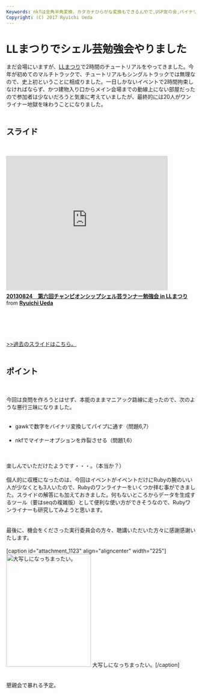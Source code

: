 ```yaml
---
Keywords: nkfは全角半角変換，カタカナひらがな変換もできるんやで,USP友の会,バイナリをパイプに流す,シェル芸,シェル芸勉強会
Copyright: (C) 2017 Ryuichi Ueda
---
```


# LLまつりでシェル芸勉強会やりました
まだ会場にいますが、<a href="http://ll.jus.or.jp/2013/" target="_blank">LLまつり</a>で2時間のチュートリアルをやってきました。今年が初めてのマルチトラックで、チュートリアルもシングルトラックでは無理なので、史上初ということに相成りました。一日しかないイベントで2時間拘束しなければならず、かつ建物入り口からメイン会場までの動線上にない部屋だったので参加者は少ないだろうと気楽に考えていましたが、最終的には20人がワンライナー地獄を味わうことになりました。<br />
<br />
<h2>スライド</h2><br />
<br />
<iframe src="http://www.slideshare.net/slideshow/embed_code/25543981" width="427" height="356" frameborder="0" marginwidth="0" marginheight="0" scrolling="no" style="border:1px solid #CCC;border-width:1px 1px 0;margin-bottom:5px" allowfullscreen webkitallowfullscreen mozallowfullscreen> </iframe> <div style="margin-bottom:5px"> <strong> <a href="https://www.slideshare.net/ryuichiueda/20130824" title="20130824　第六回チャンピオンシップシェル芸ランナー勉強会 in LLまつり" target="_blank">20130824　第六回チャンピオンシップシェル芸ランナー勉強会 in LLまつり</a> </strong> from <strong><a href="http://www.slideshare.net/ryuichiueda" target="_blank">Ryuichi Ueda</a></strong> </div><br />
<br />
<br><br />
<br />
<a href="?page_id=684" target="_blank"> &gt;&gt;過去のスライドはこちら。</a><br />
<br />
<h2>ポイント</h2><br />
<br />
今回は良問を作ろうとはせず、本能のままマニアック路線に走ったので、次のような悪行三昧になりました。<br />
<ul><br />
	<li>gawkで数字をバイナリ変換してパイプに通す（問題6,7）</li><br />
	<li>nkfでマイナーオプションを炸裂させる（問題1,6）</li><br />
</ul><br />
楽しんでいただけたようです・・・。（本当か？）<br />
<br />
個人的に収穫になったのは、今回はイベントがイベントだけにRubyの腕のいい人が少なくとも3人いたので、Rubyのワンライナーをいくつか拝む事ができました。スライドの解答にも加えておきました。何もないところからデータを生成するツール（要はseqの複雑版）として便利な使い方ができそうなので、Rubyワンライナーも研究してみようと思います。<br />
<br />
<br />
最後に、機会をくださった実行委員会の方々、聴講いただいた方々に感謝感謝いたします。<br />
<br />
[caption id="attachment_1123" align="aligncenter" width="225"]<a href="-2013-08-24-20-06-35-e1377477047190.jpg"><img src="-2013-08-24-20-06-35-e1377477047190-225x300.jpg" alt="大写しになっちまったい。" width="225" height="300" class="size-medium wp-image-1123" /></a> 大写しになっちまったい。[/caption]<br />
<br />
<br />
懇親会で暴れる予定。
